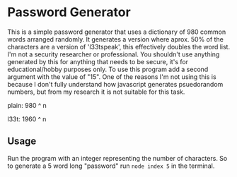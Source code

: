 # Password Generator
This is a simple password generator that uses a dictionary of 980 common words arranged randomly. It generates a version where aprox. 50% of the characters are a version of 'l33tspeak', this effectively doubles the word list. I'm not a security researcher or professional. You shouldn't use anything generated by this for anything that needs to be secure, it's for educational/hobby purposes only. To use this program add a second argument with the value of "15". One of the reasons I'm not using this is because I don't fully understand how javascript generates psuedorandom numbers, but from my research it is not suitable for this task.

plain: 980 ^ n


l33t: 1960 ^ n

## Usage
Run the program with an integer representing the number of characters. So to generate a 5 word long "password" run ```node index 5``` in the terminal.

